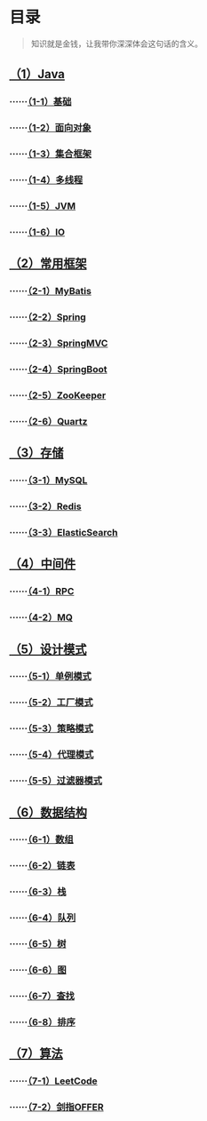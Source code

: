 # 目录

> 知识就是金钱，让我带你深深体会这句话的含义。

## [（1）Java](#)
### ······[（1-1）基础](#)
### ······[（1-2）面向对象](#)
### ······[（1-3）集合框架](#)
### ······[（1-4）多线程](#)
### ······[（1-5）JVM](#)
### ······[（1-6）IO](#)

## [（2）常用框架](#)
### ······[（2-1）MyBatis](#)
### ······[（2-2）Spring](#)
### ······[（2-3）SpringMVC](#)
### ······[（2-4）SpringBoot](#)
### ······[（2-5）ZooKeeper](#)
### ······[（2-6）Quartz](#)

## [（3）存储](#)
### ······[（3-1）MySQL](#)
### ······[（3-2）Redis](#)
### ······[（3-3）ElasticSearch](#)

## [（4）中间件](#)
### ······[（4-1）RPC](#)
### ······[（4-2）MQ](#)

## [（5）设计模式](#)
### ······[（5-1）单例模式](#)
### ······[（5-2）工厂模式](#)
### ······[（5-3）策略模式](#)
### ······[（5-4）代理模式](#)
### ······[（5-5）过滤器模式](#)

## [（6）数据结构](#)
### ······[（6-1）数组](#)
### ······[（6-2）链表](#)
### ······[（6-3）栈](#)
### ······[（6-4）队列](#)
### ······[（6-5）树](#)
### ······[（6-6）图](#)
### ······[（6-7）查找](#)
### ······[（6-8）排序](#)

## [（7）算法](#)
### ······[（7-1）LeetCode](#)
### ······[（7-2）剑指OFFER](#)
